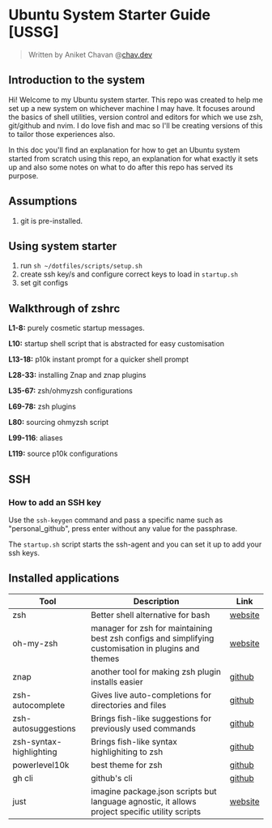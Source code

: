 # Ubuntu System Starter Guide [USSG]

> Written by Aniket Chavan @[chav.dev](https://chav.dev)

## Introduction to the system

Hi! Welcome to my Ubuntu system starter. This repo was created to help me set up a new system on whichever machine I may have. It focuses around the basics of shell utilities, version control and editors for which we use zsh, git/github and nvim. I do love fish and mac so I'll be creating versions of this to tailor those experiences also.

In this doc you'll find an explanation for how to get an Ubuntu system started from scratch using this repo, an explanation for what exactly it sets up and also some notes on what to do after this repo has served its purpose.

## Assumptions

1. git is pre-installed.

## Using system starter

1. run `sh ~/dotfiles/scripts/setup.sh`
2. create ssh key/s and configure correct keys to load in `startup.sh`
3. set git configs

## Walkthrough of zshrc

**L1-8:** purely cosmetic startup messages.

**L10:** startup shell script that is abstracted for easy customisation

**L13-18:** p10k instant prompt for a quicker shell prompt

**L28-33:** installing Znap and znap plugins

**L35-67:** zsh/ohmyzsh configurations

**L69-78:** zsh plugins

**L80:** sourcing ohmyzsh script

**L99-116**: aliases

**L119:** source p10k configurations

## SSH

### How to add an SSH key

Use the `ssh-keygen` command and pass a specific name such as "personal_github", press enter without any value for the passphrase.

The `startup.sh` script starts the ssh-agent and you can set it up to add your ssh keys.

## Installed applications

| Tool | Description | Link |
| ---- | ----------- | ---- |
| zsh | Better shell alternative for bash  | [website][zsh-ws] |
| oh-my-zsh | manager for zsh for maintaining best zsh configs and simplifying customisation in plugins and themes | [website][omz-ws] |
| znap | another tool for making zsh plugin installs easier | [github][znap-gh] |
| zsh-autocomplete | Gives live auto-completions for directories and files | [github][zsh-ac-gh] |
| zsh-autosuggestions | Brings fish-like suggestions for previously used commands | [github][zsh-as-gh] |
| zsh-syntax-highlighting | Brings fish-like syntax highlighiting to zsh | [github][zsh-sh-gh] |
| powerlevel10k | best theme for zsh | [github][powerlevel10k-gh] |
| gh cli | github's cli | [github][ghcli-gh] |
| just | imagine package.json scripts but language agnostic, it allows project specific utility scripts | [website][just-ws] |

[zsh-ws]: https://www.zsh.org
[omz-ws]: https://ohmyz.sh
[znap-gh]: https://github.com/marlonrichert/zsh-snap
[zsh-ac-gh]: https://github.com/marlonrichert/zsh-autocomplete
[zsh-as-gh]: https://github.com/zsh-users/zsh-autosuggestions
[zsh-sh-gh]: https://github.com/zsh-users/zsh-syntax-highlighting
[powerlevel10k-gh]: https://github.com/romkatv/powerlevel10k#oh-my-zsh
[ghcli-gh]: https://github.com/cli/cli#installation
[just-ws]: https://just.systems/man/en/chapter_1.html

